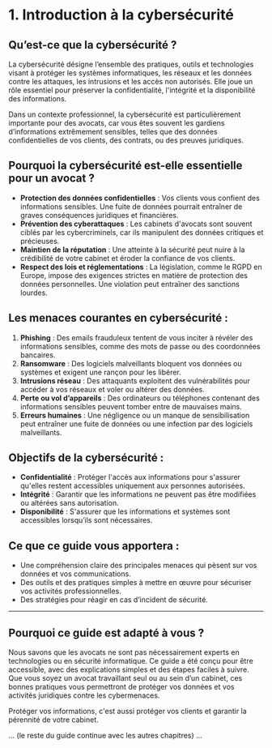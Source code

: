 
# 1. Introduction à la cybersécurité

## Qu’est-ce que la cybersécurité ?

La cybersécurité désigne l’ensemble des pratiques, outils et technologies visant à protéger les systèmes informatiques, les réseaux et les données contre les attaques, les intrusions et les accès non autorisés. Elle joue un rôle essentiel pour préserver la confidentialité, l'intégrité et la disponibilité des informations.

Dans un contexte professionnel, la cybersécurité est particulièrement importante pour des avocats, car vous êtes souvent les gardiens d’informations extrêmement sensibles, telles que des données confidentielles de vos clients, des contrats, ou des preuves juridiques.

## Pourquoi la cybersécurité est-elle essentielle pour un avocat ?

- **Protection des données confidentielles** : Vos clients vous confient des informations sensibles. Une fuite de données pourrait entraîner de graves conséquences juridiques et financières.
- **Prévention des cyberattaques** : Les cabinets d'avocats sont souvent ciblés par les cybercriminels, car ils manipulent des données critiques et précieuses.
- **Maintien de la réputation** : Une atteinte à la sécurité peut nuire à la crédibilité de votre cabinet et éroder la confiance de vos clients.
- **Respect des lois et réglementations** : La législation, comme le RGPD en Europe, impose des exigences strictes en matière de protection des données personnelles. Une violation peut entraîner des sanctions lourdes.

## Les menaces courantes en cybersécurité :

1. **Phishing** : Des emails frauduleux tentent de vous inciter à révéler des informations sensibles, comme des mots de passe ou des coordonnées bancaires.
2. **Ransomware** : Des logiciels malveillants bloquent vos données ou systèmes et exigent une rançon pour les libérer.
3. **Intrusions réseau** : Des attaquants exploitent des vulnérabilités pour accéder à vos réseaux et voler ou altérer des données.
4. **Perte ou vol d’appareils** : Des ordinateurs ou téléphones contenant des informations sensibles peuvent tomber entre de mauvaises mains.
5. **Erreurs humaines** : Une négligence ou un manque de sensibilisation peut entraîner une fuite de données ou une infection par des logiciels malveillants.

## Objectifs de la cybersécurité :
- **Confidentialité** : Protéger l'accès aux informations pour s'assurer qu'elles restent accessibles uniquement aux personnes autorisées.
- **Intégrité** : Garantir que les informations ne peuvent pas être modifiées ou altérées sans autorisation.
- **Disponibilité** : S'assurer que les informations et systèmes sont accessibles lorsqu’ils sont nécessaires.

## Ce que ce guide vous apportera :
- Une compréhension claire des principales menaces qui pèsent sur vos données et vos communications.
- Des outils et des pratiques simples à mettre en œuvre pour sécuriser vos activités professionnelles.
- Des stratégies pour réagir en cas d’incident de sécurité.

---

## Pourquoi ce guide est adapté à vous ?

Nous savons que les avocats ne sont pas nécessairement experts en technologies ou en sécurité informatique. Ce guide a été conçu pour être accessible, avec des explications simples et des étapes faciles à suivre. Que vous soyez un avocat travaillant seul ou au sein d’un cabinet, ces bonnes pratiques vous permettront de protéger vos données et vos activités juridiques contre les cybermenaces.

Protéger vos informations, c'est aussi protéger vos clients et garantir la pérennité de votre cabinet.

... (le reste du guide continue avec les autres chapitres) ...